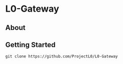 # L0-Gateway

## About

## Getting Started
```
git clone https://github.com/ProjectL0/L0-Gateway
```
